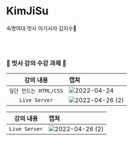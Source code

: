 # KimJiSu
숙명여대 멋사 아기사자 김지수🦁

<br><br>
### 🦁 멋사 강의 수강 과제 🦁

| 강의 내용 | 캡쳐 | 
|:------:|:------|
|`일단 만드는 HTML/CSS`| ![2022-04-24](https://user-images.githubusercontent.com/86948824/164976434-b8b620e5-5dcb-4236-ae6d-fd1f80450767.png)
|`Live Server`| ![2022-04-26 (2)](https://user-images.githubusercontent.com/86948824/165262687-66817dd3-a110-4d68-9e59-f4f431482605.png)



| 강의 내용 | 캡쳐 | 
|:------:|:------|
|`Live Server`| ![2022-04-26 (2)](https://user-images.githubusercontent.com/86948824/165262687-66817dd3-a110-4d68-9e59-f4f431482605.png)
